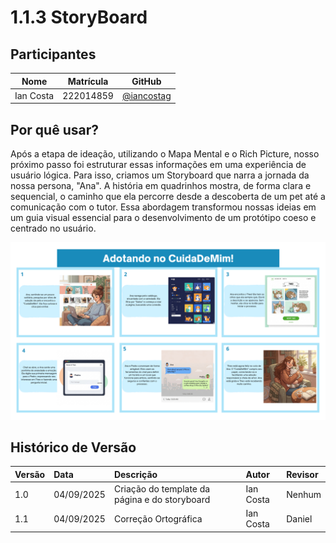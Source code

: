 # 1.1.3 StoryBoard

## Participantes
| Nome | Matrícula | GitHub |
|------|-----------|--------|
| Ian Costa | 222014859 | [@iancostag](https://github.com/iancostag) |

## Por quê usar?

Após a etapa de ideação, utilizando o Mapa Mental e o Rich Picture, nosso próximo passo foi estruturar essas informações em uma experiência de usuário lógica. Para isso, criamos um Storyboard que narra a jornada da nossa persona, "Ana". A história em quadrinhos mostra, de forma clara e sequencial, o caminho que ela percorre desde a descoberta de um pet até a comunicação com o tutor. Essa abordagem transformou nossas ideias em um guia visual essencial para o desenvolvimento de um protótipo coeso e centrado no usuário.

![Storyboard ](storyboard.png)


## Histórico de Versão

| Versão | Data | Descrição | Autor | Revisor |
| :--- | :--- | :--- | :--- | :--- |
| 1.0 | 04/09/2025 | Criação do template da página e do storyboard | Ian Costa | Nenhum |
| 1.1 | 04/09/2025 | Correção Ortográfica | Ian Costa | Daniel |

